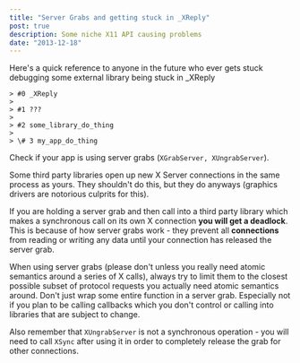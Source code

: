 ```yaml
---
title: "Server Grabs and getting stuck in _XReply"
post: true
description: Some niche X11 API causing problems
date: "2013-12-18"
---
```


Here's a quick reference to anyone in the future who ever gets stuck debugging some external library being stuck in \_XReply

```
> #0 _XReply
>
> #1 ???
>
> #2 some_library_do_thing
>
> \# 3 my_app_do_thing
```

Check if your app is using server grabs (`XGrabServer, XUngrabServer`).

Some third party libraries open up new X Server connections in the same process as yours. They shouldn't do this, but they do anyways (graphics drivers are notorious culprits for this).

If you are holding a server grab and then call into a third party library which makes a synchronous call on its own X connection **you will get a deadlock**. This is because of how server grabs work - they prevent all **connections** from reading or writing any data until your connection has released the server grab.

When using server grabs (please don't unless you really need atomic semantics around a series of X calls), always try to limit them to the closest possible subset of protocol requests you actually need atomic semantics around. Don't just wrap some entire function in a server grab. Especially not if you plan to be calling callbacks which you don't control or calling into libraries that are subject to change.

Also remember that `XUngrabServer` is not a synchronous operation - you will need to call `XSync` after using it in order to completely release the grab for other connections.
